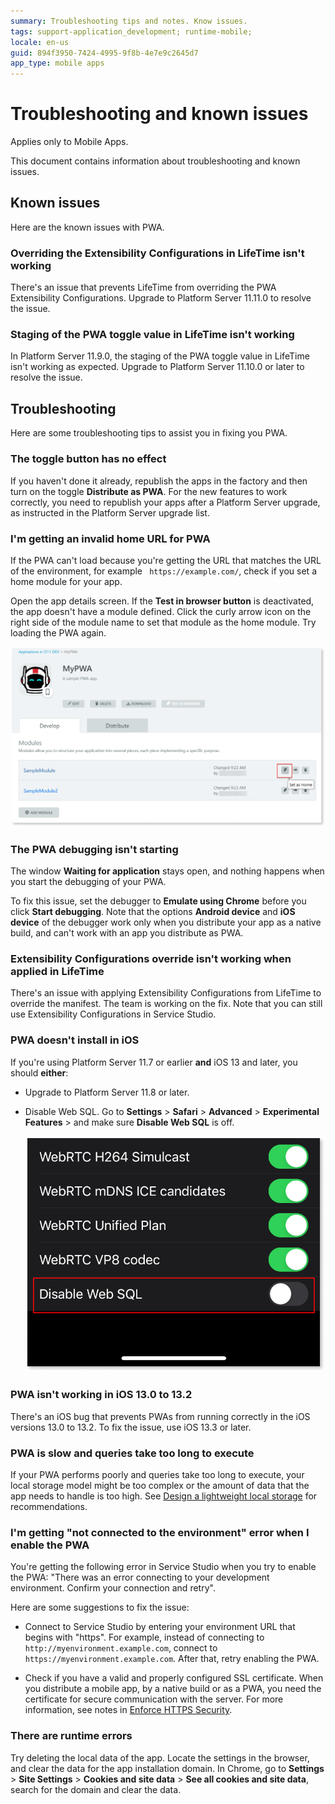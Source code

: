 ```yaml
---
summary: Troubleshooting tips and notes. Know issues.
tags: support-application_development; runtime-mobile;
locale: en-us
guid: 894f3950-7424-4995-9f8b-4e7e9c2645d7
app_type: mobile apps
---
```


# Troubleshooting and known issues

<div class="info" markdown="1">

Applies only to Mobile Apps.

</div>

This document contains information about troubleshooting and known issues.

## Known issues

Here are the known issues with PWA.

### Overriding the Extensibility Configurations in LifeTime isn't working

There's an issue that prevents LifeTime from overriding the PWA Extensibility Configurations. Upgrade to Platform Server 11.11.0 to resolve the issue.

### Staging of the PWA toggle value in LifeTime isn't working

In Platform Server 11.9.0, the staging of the PWA toggle value in LifeTime isn't working as expected. Upgrade to Platform Server 11.10.0 or later to resolve the issue.

## Troubleshooting

Here are some troubleshooting tips to assist you in fixing you PWA.

### The toggle button has no effect

If you haven't done it already, republish the apps in the factory and then turn on the toggle **Distribute as PWA**. For the new features to work correctly, you need to republish your apps after a Platform Server upgrade, as instructed in the Platform Server upgrade list.

### I'm getting an invalid home URL for PWA

If the PWA can't load because you're getting the URL that matches the URL of the environment, for example ` https://example.com/`, check if you set a home module for your app.

Open the app details screen. If the **Test in browser button** is deactivated, the app doesn't have a module defined. Click the curly arrow icon on the right side of the module name to set that module as the home module. Try loading the PWA again.

![Set a home module](images/set-home-module-ss.png?width=600)

### The PWA debugging isn't starting

The window **Waiting for application** stays open, and nothing happens when you start the debugging of your PWA.

To fix this issue, set the debugger to **Emulate using Chrome** before you click **Start debugging**. Note that the options **Android device** and **iOS device** of the debugger work only when you distribute your app as a native build, and can't work with an app you distribute as PWA.

### Extensibility Configurations override isn't working when applied in LifeTime

There's an issue with applying Extensibility Configurations from LifeTime to override the manifest. The team is working on the fix. Note that you can still use Extensibility Configurations in Service Studio.

### PWA doesn't install in iOS

If you're using Platform Server 11.7 or earlier **and** iOS 13 and later, you should **either**:

* Upgrade to Platform Server 11.8 or later.

* Disable Web SQL. Go to **Settings** > **Safari** > **Advanced** > **Experimental Features** > and make sure **Disable Web SQL** is off.
    
    ![WebSQL Settings in Safari iOS](images/pwa-ios-websql-settings.png?width=250)

### PWA isn't working in iOS 13.0 to 13.2

There's an iOS bug that prevents PWAs from running correctly in the iOS versions 13.0 to 13.2. To fix the issue, use iOS 13.3 or later.

### PWA is slow and queries take too long to execute

If your PWA performs poorly and queries take too long to execute, your local storage model might be too complex or the amount of data that the app needs to handle is too high. See [Design a lightweight local storage](https://success.outsystems.com/Documentation/Best_Practices/Development/OutSystems_Mobile_Best_Practices#Design_a_Lightweight_Local_Storage) for recommendations.

### I'm getting "not connected to the environment" error when I enable the PWA

You're getting the following error in Service Studio when you try to enable the PWA: "There was an error connecting to your development environment. Confirm your connection and retry".

Here are some suggestions to fix the issue:

* Connect to Service Studio by entering your environment URL that begins with "https". For example, instead of connecting to `http://myenvironment.example.com`, connect to `https://myenvironment.example.com`. After that, retry enabling the PWA.

* Check if you have a valid and properly configured SSL certificate. When you distribute a mobile app, by a native build or as a PWA, you need the certificate for secure communication with the server. For more information, see notes in [Enforce HTTPS Security](../../managing-the-applications-lifecycle/secure-the-applications/enforce-https-security.md).

### There are runtime errors

Try deleting the local data of the app. Locate the settings in the browser, and clear the data for the app installation domain. In Chrome, go to **Settings** > **Site Settings** > **Cookies and site data** > **See all cookies and site data**, search for the domain and clear the data.
